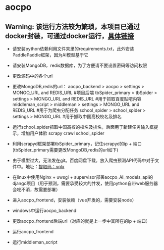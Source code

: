 # aocpo
## Warning: 该运行方法较为繁琐，本项目已通过docker封装，可通过docker运行，[具体链接](https://github.com/CoderChen01/aocpo/blob/master/docker-run.md)

* 请安装python依赖利用文件夹里的requirements.txt，此外安装PaddlePaddle框架，因为AI模型基于它

* 请安装MongoDB，redis数据库，为了方便请不要设置密码等访问权限

* 更改源码中的各个url

* 更改MongoDB,redis的url：
    aocpo_backend > aocpo > settings > MONGO_URL and REDIS_URL #项目后端
    tbSpider_primary > tbSpider > settings > MONGO_URL and REDIS_URL #用于抓取百度贴吧内容
    middleman_script > middleman > settings >  MONGO_URL and REDIS_URL #用于为爬虫分配任务
    school_spider > school_spider > settings > MONGO_URL #用于抓取中国高校校名及排名

* 运行school_spider抓取中国高校的校名及排名，后面用于新建任务输入框提示，增加用户体验
    scrapy crawl school_spider

* 利用scrapyd框架部署tbSpider_primary，记住scrapyd的ip + 端口(tbSpider_primary需要更改MongoDB,redis的url如下)

* 由于模型过大，无法发在git。百度网盘下载，放入爬虫预测API代码中对于文件中。地址：[提取码：vqlx](https://pan.baidu.com/s/1u_Z_6MNo53UtW3r1lbs-1A)

* 在linux中使用Nginx + uwsgi + supervisor部署aocpo_AI_models_api的django项目（用于预测，需要承受较大的并发，使用python自带web服务器会吃不消，故需要部署）

* 进入aocpo_frontend，安装依赖（vue开发的，需要安装node）

* windows中运行aocpo_backend

* 更改aocpo_frontend后端url（对应的就是上一步中其所在的ip + 端口）

* 运行aocpo_frontend

* 运行middleman_script
